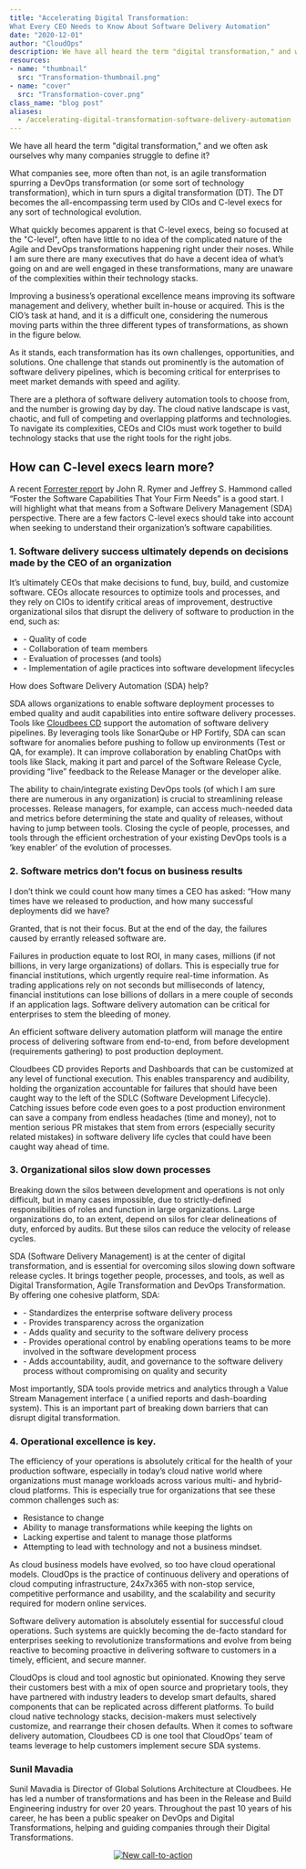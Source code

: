 ```yaml
---
title: "Accelerating Digital Transformation:
What Every CEO Needs to Know About Software Delivery Automation"
date: "2020-12-01"
author: "CloudOps"
description: We have all heard the term "digital transformation," and we often ask ourselves why many companies struggle to define it?
resources:
- name: "thumbnail"
  src: "Transformation-thumbnail.png"
- name: "cover"
  src: "Transformation-cover.png"
class_name: "blog post"
aliases:
  - /accelerating-digital-transformation-software-delivery-automation
---
```



<p>We have all heard the term "digital transformation," and we often ask ourselves why many companies struggle to define it?</p>

<p>What companies see, more often than not, is an agile transformation spurring a DevOps transformation (or some sort of technology transformation), which in turn spurs a digital transformation (DT). The DT becomes the all-encompassing term used by CIOs and C-level execs for any sort of technological evolution.</p>

<p>What quickly becomes apparent is that C-level execs, being so focused at the "C-level", often have little to no idea of the complicated nature of the Agile and DevOps transformations happening right under their noses.  While I am sure there are many executives that do have a decent idea of what’s going on and are well engaged in these transformations, many are unaware of the complexities within their technology stacks.</p>

<p>Improving a business’s operational excellence means improving its software management and delivery, whether built in-house or acquired. This is the CIO’s task at hand, and it is a difficult one, considering the numerous moving parts within the three different types of transformations, as shown in the figure below.</p>

<p>As it stands, each transformation has its own challenges, opportunities, and solutions. One challenge that stands out prominently is the automation of software delivery pipelines, which is becoming critical for enterprises to meet market demands with speed and agility.</p>

<p>There are a plethora of software delivery automation tools to choose from, and the number is growing day by day. The cloud native landscape is vast, chaotic, and full of competing and overlapping platforms and technologies. To navigate its complexities, CEOs and CIOs must work together to build technology stacks that use the right tools for the right jobs.</p>

<h2>How can C-level execs learn more?</h2>

<p>A recent <a href="https://reprints.forrester.com/#/assets/2/38/RES144357/reports">Forrester report</a> by John R. Rymer and Jeffrey S. Hammond called “Foster the Software Capabilities That Your Firm Needs” is a good start. I will highlight what that means from a Software Delivery Management (SDA) perspective. There are a few factors C-level execs should take into account when seeking to understand their organization’s software capabilities.</p>

<h3>1. Software delivery success ultimately depends on decisions made by the CEO of an organization</h3>

<p>It’s ultimately CEOs that make decisions to fund, buy, build, and customize software. CEOs allocate resources to optimize tools and processes, and they rely on CIOs to identify critical areas of improvement, destructive organizational silos that disrupt the delivery of software to production in the end, such as:</p>

<ul>
  <li>- Quality of code</li>
  <li>- Collaboration of team members</li>
  <li>- Evaluation of processes (and tools)</li>
  <li>- Implementation of agile practices into software development lifecycles</li>
</ul>

<p><bold>How does Software Delivery Automation (SDA) help?</bold></p>

<p>SDA allows organizations to enable software deployment processes to embed quality and audit capabilities into entire software delivery processes. Tools like <a href="https://www.cloudbees.com/products/continuous-delivery">Cloudbees CD</a> support the automation of software delivery pipelines. By leveraging tools like SonarQube or HP Fortify, SDA can scan software for anomalies before pushing to follow up environments (Test or QA, for example). It can improve collaboration by enabling ChatOps with tools like Slack, making it part and parcel of the Software Release Cycle, providing “live” feedback to the Release Manager or the developer alike.</p>

<p>The ability to chain/integrate existing DevOps tools (of which I am sure there are numerous in any organization) is crucial to streamlining release processes.  Release managers, for example, can access much-needed data and metrics before determining the state and quality of releases, without having to jump between tools.  Closing the cycle of people, processes, and tools through the efficient orchestration of your existing DevOps tools is a ‘key enabler’ of the evolution of processes.</p>

<h3>2. Software metrics don’t focus on business results</h3>

<p>I don’t think we could count how many times a CEO has asked: “How many times have we released to production, and how many successful deployments did we have?</p>

<p>Granted, that is not their focus.  But at the end of the day, the failures caused by errantly released software are.</p>

<p>Failures in production equate to lost ROI, in many cases, millions (if not billions, in very large organizations) of dollars. This is especially true for financial institutions, which urgently require real-time information. As trading applications rely on not seconds but milliseconds of latency, financial institutions can lose billions of dollars in a mere couple of seconds if an application lags. Software delivery automation can be critical for enterprises to stem the bleeding of money.</p>

<p>An efficient software delivery automation platform will manage the entire process of delivering software from end-to-end, from before development (requirements gathering) to post production deployment.</p>

<p>Cloudbees CD provides Reports and Dashboards that can be customized at any level of functional execution.  This enables transparency and audibility, holding the organization accountable for failures that should have been caught way to the left of the SDLC (Software Development Lifecycle).  Catching issues before code even goes to a post production environment can save a company from endless headaches (time and money), not to mention serious PR mistakes that stem from errors (especially security related mistakes) in software delivery life cycles that could have been caught way ahead of time.</p>

<h3>3. Organizational silos slow down processes</h3>

<p>Breaking down the silos between development and operations is not only difficult, but in many cases impossible, due to strictly-defined responsibilities of roles and function in large organizations. Large organizations do, to an extent, depend on silos for clear delineations of duty, enforced by audits. But these silos can reduce the velocity of release cycles.</p>

<p>SDA (Software Delivery Management) is at the center of digital transformation, and is essential for overcoming silos slowing down software release cycles. It brings together people, processes, and tools, as well as Digital Transformation, Agile Transformation and DevOps Transformation. By offering one cohesive platform, SDA:</p>

<ul>
  <li>- Standardizes the enterprise software delivery process</li>
  <li>- Provides transparency across the organization</li>
  <li>- Adds quality and security to the software delivery process</li>
  <li>- Provides operational control by enabling operations teams to be more involved in the software development process</li>
  <li>- Adds accountability, audit, and governance to the software delivery process without compromising on quality and security</li>
</ul>

<p>Most importantly, SDA tools provide metrics and analytics through a Value Stream Management interface ( a unified reports and dash-boarding system). This is an important part of breaking down barriers that can disrupt digital transformation.</p>

<h3>4. Operational excellence is key.</h3>

<p>The efficiency of your operations is absolutely critical for the health of your production software, especially in today’s cloud native world where organizations must manage workloads across various multi- and hybrid-cloud platforms. This is especially true for organizations that see these common challenges such as:</p>

<ul>
  <li>Resistance to change</li>
  <li>Ability to manage transformations while keeping the lights on</li>
  <li>Lacking expertise and talent to manage those platforms</li>
  <li>Attempting to lead with technology and not a business mindset.</li>
</ul>

<p>As cloud business models have evolved, so too have cloud operational models. CloudOps is the practice of continuous delivery and operations of cloud computing infrastructure, 24x7x365 with non-stop service, competitive performance and usability, and the scalability and security required for modern online services.</p>

<p>Software delivery automation is absolutely essential for successful cloud operations. Such systems are quickly becoming the de-facto standard for enterprises seeking to revolutionize transformations and evolve from being reactive to becoming proactive in delivering software to customers in a timely, efficient, and secure manner.</p>

<p>CloudOps is cloud and tool agnostic but opinionated. Knowing they serve their customers best with a mix of open source and proprietary tools, they have partnered with industry leaders to develop smart defaults, shared components that can be replicated across different platforms. To build cloud native technology stacks, decision-makers must selectively customize, and rearrange their chosen defaults. When it comes to software delivery automation, Cloudbees CD is one tool that CloudOps’ team of teams leverage to help customers implement secure SDA systems.</p>

<h3>Sunil Mavadia</h3>

<p>Sunil Mavadia is Director of Global Solutions Architecture at Cloudbees.  He has led a number of transformations and has been in the Release and Build Engineering industry for over 20 years. Throughout the past 10 years of his career, he has been a public speaker on DevOps and Digital Transformations, helping and guiding companies through their Digital Transformations.</p>

<div style="text-align: center;">
<!--HubSpot Call-to-Action Code --><span class="hs-cta-wrapper" id="hs-cta-wrapper-9a9feee6-3a5f-4335-93a4-b4964ab1ce5c"><span class="hs-cta-node hs-cta-9a9feee6-3a5f-4335-93a4-b4964ab1ce5c" id="hs-cta-9a9feee6-3a5f-4335-93a4-b4964ab1ce5c"><!--[if lte IE 8]><div id="hs-cta-ie-element"></div><![endif]--><a href="https://cta-redirect.hubspot.com/cta/redirect/732832/9a9feee6-3a5f-4335-93a4-b4964ab1ce5c"  target="_blank" ><img class="hs-cta-img" id="hs-cta-img-9a9feee6-3a5f-4335-93a4-b4964ab1ce5c" style="border-width:0px;" src="https://no-cache.hubspot.com/cta/default/732832/9a9feee6-3a5f-4335-93a4-b4964ab1ce5c.png"  alt="New call-to-action"/></a></span><script charset="utf-8" src="https://js.hscta.net/cta/current.js"></script><script type="text/javascript"> hbspt.cta.load(732832, '9a9feee6-3a5f-4335-93a4-b4964ab1ce5c', {}); </script></span><!-- end HubSpot Call-to-Action Code -->
</div>